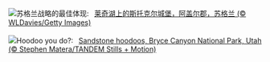 ![](https://www.bing.com/th?id=OHR.ArgyllStalker_ZH-CN0970395078_UHD.jpg&w=1000)苏格兰战略的最佳体现:&nbsp;&ensp;[莱奇湖上的斯托克尔城堡，阿盖尔郡，苏格兰 (© WLDavies/Getty Images)](https://www.bing.com/th?id=OHR.ArgyllStalker_ZH-CN0970395078_UHD.jpg)
<br><br/>
![](https://www.bing.com/th?id=OHR.BryceHoodoos_EN-US2334649046_UHD.jpg&w=1000)Hoodoo you do?:&nbsp;&ensp;[Sandstone hoodoos, Bryce Canyon National Park, Utah (© Stephen Matera/TANDEM Stills + Motion)](https://www.bing.com/th?id=OHR.BryceHoodoos_EN-US2334649046_UHD.jpg)
<br><br/>
